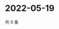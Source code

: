 # 2022-05-19

共 0 条

<!-- BEGIN WEIBO -->
<!-- 最后更新时间 Thu May 19 2022 02:02:32 GMT+0800 (China Standard Time) -->

<!-- END WEIBO -->
